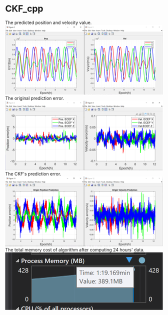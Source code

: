 # CKF_cpp
The predicted position and velocity value.<br>
![img](https://github.com/Flanker-E/repository_photo-gif/blob/main/CKF_pv.png)<br>
The original prediction error.<br>
![img](https://github.com/Flanker-E/repository_photo-gif/blob/main/CKF_pv_err.png)<br>
The CKF's prediction error.<br>
![img](https://github.com/Flanker-E/repository_photo-gif/blob/main/CKF_orig_pv_err.png)<br>
The total memory cost of algorithm after computing 24 hours' data.<br>
![img](https://github.com/Flanker-E/repository_photo-gif/blob/main/CKF_memory.png)<br>
